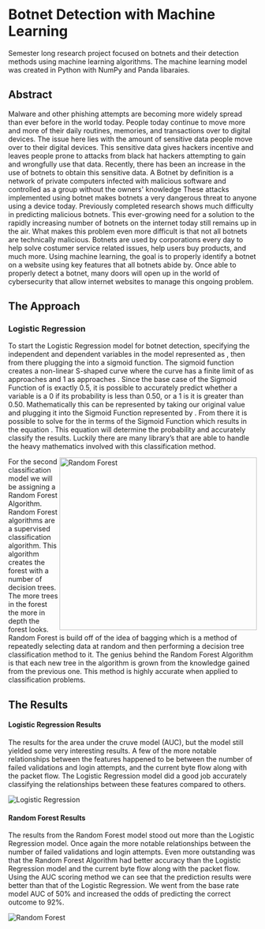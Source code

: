 # Botnet Detection with Machine Learning

Semester long research project focused on botnets and their detection methods using machine learning algorithms. The machine learning model was created in Python with NumPy and Panda libaraies.

## Abstract

  Malware and other phishing attempts are becoming more widely spread than ever before in the world today. People today continue to move more and more of their daily routines, memories, and transactions over to digital devices. The issue here lies with the amount of sensitive data people move over to their digital devices. This sensitive data gives hackers incentive and leaves people prone to attacks from black hat hackers attempting to gain and wrongfully use that data. Recently, there has been an increase in the use of botnets to obtain this sensitive data. A Botnet by definition is a network of private computers infected with malicious software and controlled as a group without the owners' knowledge These attacks implemented using botnet makes botnets a very dangerous threat to anyone using a device today. Previously completed research shows much difficulty in predicting malicious botnets. This ever-growing need for a solution to the rapidly increasing number of botnets on the internet today still remains up in the air. What makes this problem even more difficult is that not all botnets are technically malicious. Botnets are used by corporations every day to help solve costumer service related issues, help users buy products, and much more. Using machine learning, the goal is to properly identify a botnet on a website using key features that all botnets abide by. Once able to properly detect a botnet, many doors will open up in the world of cybersecurity that allow internet websites to manage this ongoing problem.

## The Approach

### Logistic Regression



  To start the Logistic Regression model for botnet detection, specifying the independent and dependent variables in the model represented as , then from there plugging the into a sigmoid function. The sigmoid function creates a non-linear S-shaped curve where the curve has a finite limit of as approaches and 1 as approaches . Since the base case of the Sigmoid Function of is exactly 0.5, it is possible to accurately predict whether a variable is a 0 if its probability is less than 0.50, or a 1 is it is greater than 0.50. Mathematically this can be represented by taking our original value and plugging it into the Sigmoid Function represented by . From there it is possible to solve for the in terms of the Sigmoid Function which results in the equation . This equation will determine the probability and accurately classify the results. Luckily there are many library’s that are able to handle the heavy mathematics involved with this classification method.
  
<img align="right" width="400" height="350" src="http://i67.tinypic.com/bfgq5h.jpg" alt="Random Forest"></a>

For the second classification model we will be assigning a Random Forest Algorithm. Random Forest algorithms are a supervised classification algorithm. This algorithm creates the forest with a number of decision trees. The more trees in the forest the more in depth the forest looks. Random Forest is build off of the idea of bagging which is a method of repeatedly selecting data at random and then performing a decision tree classification method to it. The genius behind the Random Forest Algorithm is that each new tree in the algorithm is grown from the knowledge gained from the previous one. This method is highly accurate when applied to classification problems.

## The Results

#### Logistic Regression Results

The results for the area under the cruve model (AUC), but the model still yielded some very interesting results. A few of the more notable relationships between the features happened to be between the number of failed validations and login attempts, and the current byte flow along with the packet flow. The Logistic Regression model did a good job accurately classifying the relationships between these features compared to others.

<a target="_blank"><img src="http://i66.tinypic.com/258tqww.png" border="0" alt="Logistic Regression"></a>

#### Random Forest Results

The results from the Random Forest model stood out more than the Logistic Regression model. Once again the more notable relationships between the number of failed validations and login attempts. Even more outstanding was that the Random Forest Algorithm had better accuracy than the Logistic Regression model and the current byte flow along with the packet flow.
Using the AUC scoring method we can see that the prediction results were better than that of the Logistic Regression. We went from the base rate model AUC of 50% and increased the odds of predicting the correct outcome to 92%.


<a target="_blank"><img src="http://i67.tinypic.com/wwhus0.jpg" border="0" alt="Random Forest"></a>
